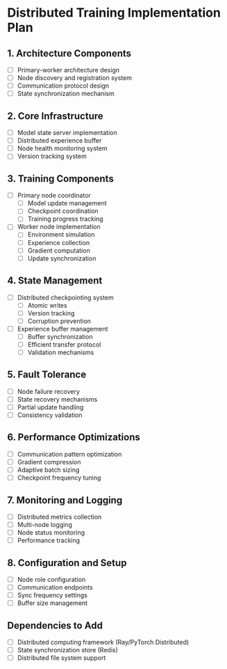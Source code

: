 # Distributed Training Implementation Plan

## 1. Architecture Components
- [ ] Primary-worker architecture design
- [ ] Node discovery and registration system
- [ ] Communication protocol design
- [ ] State synchronization mechanism

## 2. Core Infrastructure
- [ ] Model state server implementation
- [ ] Distributed experience buffer
- [ ] Node health monitoring system
- [ ] Version tracking system

## 3. Training Components
- [ ] Primary node coordinator
  - [ ] Model update management
  - [ ] Checkpoint coordination
  - [ ] Training progress tracking
- [ ] Worker node implementation
  - [ ] Environment simulation
  - [ ] Experience collection
  - [ ] Gradient computation
  - [ ] Update synchronization

## 4. State Management
- [ ] Distributed checkpointing system
  - [ ] Atomic writes
  - [ ] Version tracking
  - [ ] Corruption prevention
- [ ] Experience buffer management
  - [ ] Buffer synchronization
  - [ ] Efficient transfer protocol
  - [ ] Validation mechanisms

## 5. Fault Tolerance
- [ ] Node failure recovery
- [ ] State recovery mechanisms
- [ ] Partial update handling
- [ ] Consistency validation

## 6. Performance Optimizations
- [ ] Communication pattern optimization
- [ ] Gradient compression
- [ ] Adaptive batch sizing
- [ ] Checkpoint frequency tuning

## 7. Monitoring and Logging
- [ ] Distributed metrics collection
- [ ] Multi-node logging
- [ ] Node status monitoring
- [ ] Performance tracking

## 8. Configuration and Setup
- [ ] Node role configuration
- [ ] Communication endpoints
- [ ] Sync frequency settings
- [ ] Buffer size management

## Dependencies to Add
- [ ] Distributed computing framework (Ray/PyTorch Distributed)
- [ ] State synchronization store (Redis)
- [ ] Distributed file system support
